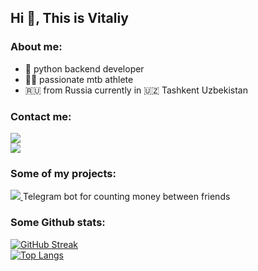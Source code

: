 ## Hi 👋, This is Vitaliy
 
### About me:

- 🐍 python backend developer 
- 🚴‍♂️ passionate mtb athlete
- 🇷🇺 from Russia currently in 🇺🇿 Tashkent Uzbekistan


### Contact me: 
<div id="badges">
<a href="https://www.linkedin.com/in/einbruk/" target="_blank">
  <img src="https://img.shields.io/badge/LinkedIn-blue">
</a> 
<br>
<a href="mailto:gumenukvitaliy@gmail.com" target="_blank">
  <img src="https://img.shields.io/badge/Gmail-red">
</a>   
</div>

### Some of my projects: 
<div id="projects">
<p valign="center"><a href="https://github.com/Einbruk/money_bot" target="_blank">
  <img src="https://img.shields.io/badge/Github-grey"> 
</a> 
 Telegram bot for counting money between friends</p>

</div>

### Some Github stats:

[![GitHub Streak](http://github-readme-streak-stats.herokuapp.com?user=einbruk&theme=dark&background=000000)](https://git.io/streak-stats)
<br>
[![Top Langs](https://github-readme-stats.vercel.app/api/top-langs/?username=einbruk&layout=compact&theme=vision-friendly-dark)](https://github.com/anuraghazra/github-readme-stats)
